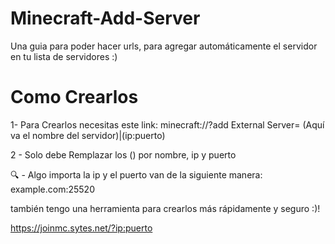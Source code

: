 # Minecraft-Add-Server
Una guia para poder hacer urls,  para agregar automáticamente el servidor en tu lista de servidores :) 


# Como Crearlos

1- Para Crearlos necesitas este link:
minecraft://?add External Server= (Aquí va el nombre del servidor)|(ip:puerto) 

2 - Solo debe Remplazar los () por nombre, ip y puerto

🔍 - Algo importa la ip y el puerto van de la siguiente manera:   example.com:25520

también tengo una herramienta para crearlos más rápidamente y seguro :)!

https://joinmc.sytes.net/?ip:puerto
